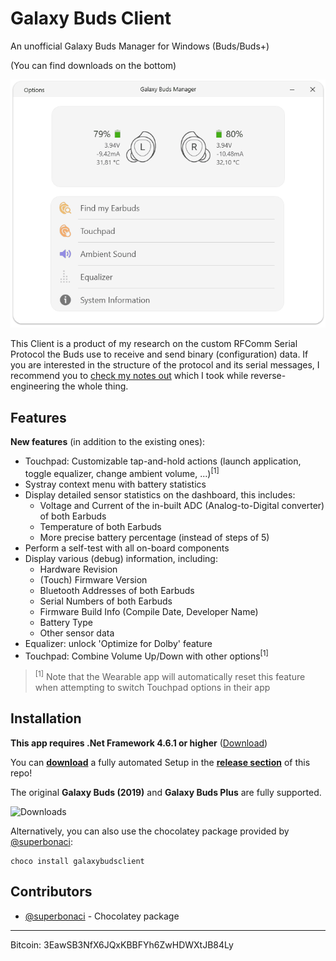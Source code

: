 # Galaxy Buds Client
An unofficial Galaxy Buds Manager for Windows (Buds/Buds+)

(You can find downloads on the bottom)

<p align="center">
  <img src="screenshots/screencap.gif">
</p>

This Client is a product of my research on the custom RFComm Serial Protocol the Buds use to receive and send binary (configuration) data. If you are interested in the structure of the protocol and its serial messages, I recommend you to [check my notes out](GalaxyBudsRFCommProtocol.md) which I took while reverse-engineering the whole thing.

## Features

**New features** (in addition to the existing ones):

* Touchpad: Customizable tap-and-hold actions (launch application, toggle equalizer, change ambient volume, ...)<sup>[1]</sup>
* Systray context menu with battery statistics
* Display detailed sensor statistics on the dashboard, this includes:
  * Voltage and Current of the in-built ADC (Analog-to-Digital converter) of both Earbuds
  * Temperature of both Earbuds
  * More precise battery percentage (instead of steps of 5)
* Perform a self-test with all on-board components
* Display various (debug) information, including:
  * Hardware Revision
  * (Touch) Firmware Version
  * Bluetooth Addresses of both Earbuds
  * Serial Numbers of both Earbuds
  * Firmware Build Info (Compile Date, Developer Name)
  * Battery Type
  * Other sensor data
* Equalizer: unlock 'Optimize for Dolby' feature
* Touchpad: Combine Volume Up/Down with other options<sup>[1]</sup>

> <sup>[1]</sup> Note that the Wearable app will automatically reset this feature when attempting to switch Touchpad options in their app

## Installation

**This app requires .Net Framework 4.6.1 or higher** ([Download](https://dotnet.microsoft.com/download/dotnet-framework/net461))

You can [**download**](https://github.com/ThePBone/GalaxyBudsClient/releases) a fully automated Setup in the [**release section**](https://github.com/ThePBone/GalaxyBudsClient/releases) of this repo!

The original **Galaxy Buds (2019)** and **Galaxy Buds Plus** are fully supported.

![Downloads](https://img.shields.io/github/downloads/ThePBone/GalaxyBudsClient/total)

Alternatively, you can also use the chocolatey package provided by [@superbonaci](https://github.com/superbonaci):

```
choco install galaxybudsclient
```



## Contributors

* [@superbonaci](https://github.com/superbonaci) - Chocolatey package



___

Bitcoin: 3EawSB3NfX6JQxKBBFYh6ZwHDWXtJB84Ly

